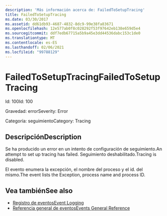 ```yaml
---
description: 'Más información acerca de: FailedToSetupTracing'
title: FailedToSetupTracing
ms.date: 03/30/2017
ms.assetid: dd61db93-4687-4832-8dc9-99e38fa83671
ms.openlocfilehash: 12e577ab0f8c028292f53f97642eb138e659d5e4
ms.sourcegitcommit: ddf7edb67715a5b9a45e3dd44536dabc153c1de0
ms.translationtype: MT
ms.contentlocale: es-ES
ms.lasthandoff: 02/06/2021
ms.locfileid: "99788129"
---
```

# <a name="failedtosetuptracing"></a><span data-ttu-id="7951f-103">FailedToSetupTracing</span><span class="sxs-lookup"><span data-stu-id="7951f-103">FailedToSetupTracing</span></span>

<span data-ttu-id="7951f-104">Id: 100</span><span class="sxs-lookup"><span data-stu-id="7951f-104">Id: 100</span></span>  
  
 <span data-ttu-id="7951f-105">Gravedad: error</span><span class="sxs-lookup"><span data-stu-id="7951f-105">Severity: Error</span></span>  
  
 <span data-ttu-id="7951f-106">Categoría: seguimiento</span><span class="sxs-lookup"><span data-stu-id="7951f-106">Category: Tracing</span></span>  
  
## <a name="description"></a><span data-ttu-id="7951f-107">Descripción</span><span class="sxs-lookup"><span data-stu-id="7951f-107">Description</span></span>  

 <span data-ttu-id="7951f-108">Se ha producido un error en un intento de configuración de seguimiento.</span><span class="sxs-lookup"><span data-stu-id="7951f-108">An attempt to set up tracing has failed.</span></span> <span data-ttu-id="7951f-109">Seguimiento deshabilitado.</span><span class="sxs-lookup"><span data-stu-id="7951f-109">Tracing is disabled.</span></span>  
  
 <span data-ttu-id="7951f-110">El evento enumera la excepción, el nombre del proceso y el id. del mismo.</span><span class="sxs-lookup"><span data-stu-id="7951f-110">The event lists the Exception, process name and process ID.</span></span>  
  
## <a name="see-also"></a><span data-ttu-id="7951f-111">Vea también</span><span class="sxs-lookup"><span data-stu-id="7951f-111">See also</span></span>

- [<span data-ttu-id="7951f-112">Registro de eventos</span><span class="sxs-lookup"><span data-stu-id="7951f-112">Event Logging</span></span>](index.md)
- [<span data-ttu-id="7951f-113">Referencia general de eventos</span><span class="sxs-lookup"><span data-stu-id="7951f-113">Events General Reference</span></span>](events-general-reference.md)
